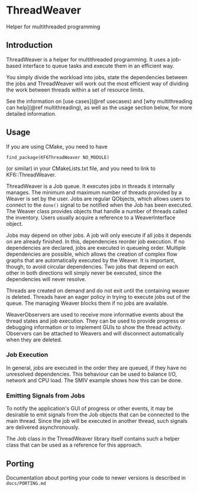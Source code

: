 # ThreadWeaver

Helper for multithreaded programming

## Introduction

ThreadWeaver is a helper for multithreaded programming.  It uses a job-based
interface to queue tasks and execute them in an efficient way.

You simply divide the workload into jobs, state the dependencies between the jobs
and ThreadWeaver will work out the most efficient way of dividing the work between
threads within a set of resource limits.

See the information on [use cases](@ref usecases) and
[why multithreading can help](@ref multithreading), as well as the usage
section below, for more detailed information.



## Usage

If you are using CMake, you need to have

    find_package(KF6ThreadWeaver NO_MODULE)

(or similar) in your CMakeLists.txt file, and you need to link to
KF6::ThreadWeaver.

ThreadWeaver is a Job queue. It executes jobs in threads it internally manages.
The minimum and maximum number of threads provided by a Weaver is set by the
user. Jobs are regular QObjects, which allows users to connect to the `done()`
signal to be notified when the Job has been executed. The Weaver class provides
objects that handle a number of threads called the inventory. Users usually
acquire a reference to a WeaverInterface object.

Jobs may depend on other jobs. A job will only execute if all jobs it depends
on are already finished. In this, dependencies reorder job execution.  If no
dependencies are declared, jobs are executed in queueing order. Multiple
dependencies are possible, which allows the creation of complex flow graphs
that are automatically executed by the Weaver. It is important, though, to
avoid circular dependencies. Two jobs that depend on each other in both
directions will simply never be executed, since the dependencies will never
resolve.

Threads are created on demand and do not exit until the containing weaver is
deleted. Threads have an eager policy in trying to execute jobs out of the
queue. The managing Weaver blocks them if no jobs are available.

WeaverObservers are used to receive more informative events about the thread
states and job execution. They can be used to provide progress or debugging
information or to implement GUIs to show the thread activity. Observers can be
attached to Weavers and will disconnect automatically when they are deleted.

### Job Execution

In general, jobs are executed in the order they are queued, if they have no
unresolved dependencies. This behaviour can be used to balance I/O, network and
CPU load. The SMIV example shows how this can be done.

### Emitting Signals from Jobs

To notify the application's GUI of progress or other events, it may be
desirable to emit signals from the Job objects that can be connected to the
main thread. Since the job will be executed in another thread, such signals are
delivered asynchronously.

The Job class in the ThreadWeaver library itself contains such a helper class
that can be used as a reference for this approach.

## Porting

Documentation about porting your code to newer versions is described in `docs/PORTING.md`

